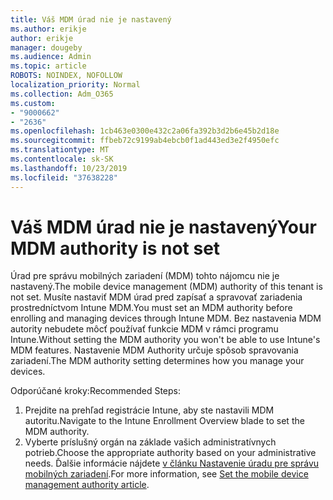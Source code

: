 ```yaml
---
title: Váš MDM úrad nie je nastavený
ms.author: erikje
author: erikje
manager: dougeby
ms.audience: Admin
ms.topic: article
ROBOTS: NOINDEX, NOFOLLOW
localization_priority: Normal
ms.collection: Adm_O365
ms.custom:
- "9000662"
- "2636"
ms.openlocfilehash: 1cb463e0300e432c2a06fa392b3d2b6e45b2d18e
ms.sourcegitcommit: ffbeb72c9199ab4ebcb0f1ad443ed3e2f4950efc
ms.translationtype: MT
ms.contentlocale: sk-SK
ms.lasthandoff: 10/23/2019
ms.locfileid: "37638228"
---
```

# <a name="your-mdm-authority-is-not-set"></a><span data-ttu-id="16a55-102">Váš MDM úrad nie je nastavený</span><span class="sxs-lookup"><span data-stu-id="16a55-102">Your MDM authority is not set</span></span>

<span data-ttu-id="16a55-103">Úrad pre správu mobilných zariadení (MDM) tohto nájomcu nie je nastavený.</span><span class="sxs-lookup"><span data-stu-id="16a55-103">The mobile device management (MDM) authority of this tenant is not set.</span></span> <span data-ttu-id="16a55-104">Musíte nastaviť MDM úrad pred zapísať a spravovať zariadenia prostredníctvom Intune MDM.</span><span class="sxs-lookup"><span data-stu-id="16a55-104">You must set an MDM authority before enrolling and managing devices through Intune MDM.</span></span> <span data-ttu-id="16a55-105">Bez nastavenia MDM autority nebudete môcť používať funkcie MDM v rámci programu Intune.</span><span class="sxs-lookup"><span data-stu-id="16a55-105">Without setting the MDM authority you won't be able to use Intune's MDM features.</span></span> <span data-ttu-id="16a55-106">Nastavenie MDM Authority určuje spôsob spravovania zariadení.</span><span class="sxs-lookup"><span data-stu-id="16a55-106">The MDM authority setting determines how you manage your devices.</span></span>

<span data-ttu-id="16a55-107">Odporúčané kroky:</span><span class="sxs-lookup"><span data-stu-id="16a55-107">Recommended Steps:</span></span>
1. <span data-ttu-id="16a55-108">Prejdite na prehľad registrácie Intune, aby ste nastavili MDM autoritu.</span><span class="sxs-lookup"><span data-stu-id="16a55-108">Navigate to the Intune Enrollment Overview blade to set the MDM authority.</span></span>
2. <span data-ttu-id="16a55-109">Vyberte príslušný orgán na základe vašich administratívnych potrieb.</span><span class="sxs-lookup"><span data-stu-id="16a55-109">Choose the appropriate authority based on your administrative needs.</span></span> <span data-ttu-id="16a55-110">Ďalšie informácie nájdete [v článku Nastavenie úradu pre správu mobilných zariadení](https://docs.microsoft.com/intune/mdm-authority-set).</span><span class="sxs-lookup"><span data-stu-id="16a55-110">For more information, see [Set the mobile device management authority article](https://docs.microsoft.com/intune/mdm-authority-set).</span></span>